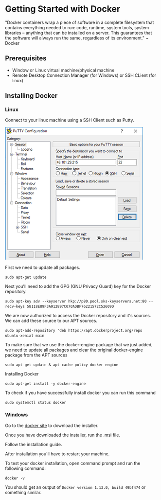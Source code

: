 # Getting Started with Docker

"Docker containers wrap a piece of software in a complete filesystem that contains everything needed to run: code, runtime, system tools, system libraries – anything that can be installed on a server. This guarantees that the software will always run the same, regardless of its environment." ~ Docker

## Prerequisites

* Window or Linux virtual machine/physical machine
* Remote Desktop Connection Manager (for Windows) or SSH CLient (for linux)

## Installing Docker

### Linux

Connect to your linux machine using a SSH Client such as Putty.

!["Putty SSH Client"](https://github.com/developersworkspace/OpenDocs/blob/master/Getting-Started-With-Docker/screenshots/putty.PNG?raw=true)

First we need to update all packages.

`sudo apt-get update`

Next you'll need to add the GPG (GNU Privacy Guard) key for the Docker repository.

`sudo apt-key adv --keyserver hkp://p80.pool.sks-keyservers.net:80 --recv-keys 58118E89F3A912897C070ADBF76221572C52609D`

We are now authorized to access the Docker repository and it's sources. We can add these source to our APT sources.

`sudo apt-add-repository 'deb https://apt.dockerproject.org/repo ubuntu-xenial main`

To make sure that we use the docker-engine package that we just added, we need to update all packages and clear the original docker-engine package from the APT sources

`sudo apt-get update & apt-cache policy docker-engine`

Installing Docker

`sudo apt-get install -y docker-engine`

To check if you have successfully install docker you can run this command

`sudo systemctl status docker`


### Windows

Go to the [docker site](https://docs.docker.com/docker-for-windows) to download the installer.

Once you have downloaded the installer, run the .msi file.

Follow the installation guide.

After installation you'll have to restart your machine.

To test your docker installation, open command prompt and run the following command:

`docker -v`

You should get an output of `Docker version 1.13.0, build 49bf474` or something similar.





